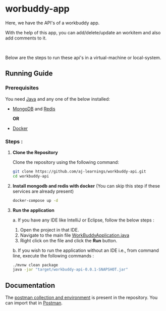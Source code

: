 # worbuddy-app
Here, we have the API's of a workbuddy app.

With the help of this app, you can add/delete/update an workitem and also add comments to it.

<br>

Below are the steps to run these api's in a virtual-machine or local-system.
## Running Guide

### Prerequisites

You need [Java](https://www.java.com/en/download/help/download_options.html) and any one of the below installed:
- [MongoDB](https://www.mongodb.com/docs/manual/administration/install-community/) and [Redis](https://redis.io/docs/latest/operate/oss_and_stack/install/install-redis/)

   **OR**

- [Docker](https://www.docker.com/products/docker-desktop/)

### Steps :

1. **Clone the Repository**

   Clone the repository using the following command:

   ```bash
   git clone https://github.com/aj-learnings/workbuddy-api.git
   cd workbuddy-api
   ```
   
2. **Install mongodb and redis with docker** (You can skip this step if these services are already present)

   ```bash
   docker-compose up -d
   ```
   
3. **Run the application**

   a. If you have any IDE like IntelliJ or Eclipse, follow the below steps :
   
   1. Open the project in that IDE.
   2. Navigate to the main file [WorkBuddyApplication.java](https://github.com/aj-learnings/workbuddy-api/blob/master/src/main/java/com/ajlearnings/workbuddy/WorkBuddyApplication.java)
   3. Right click on the file and click the **Run** button.

   b. If you wish to run the application without an IDE i.e., from command line, execute the following commands :
   
      ```bash
      ./mvnw clean package
      java -jar "target/workbuddy-api-0.0.1-SNAPSHOT.jar"
      ```

## Documentation

The [postman collection and environment](https://github.com/aj-learnings/workbuddy-api/tree/master/postman) is present in the repository. You can import that in [Postman](https://www.postman.com/downloads/).